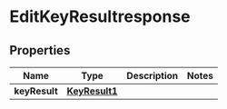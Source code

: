 

# EditKeyResultresponse


## Properties

| Name | Type | Description | Notes |
|------------ | ------------- | ------------- | -------------|
|**keyResult** | [**KeyResult1**](KeyResult1.md) |  |  |



